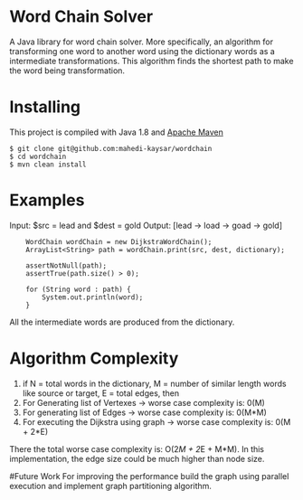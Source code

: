 # Word Chain Solver
A Java library for word chain solver. More specifically, an algorithm for transforming one word to another word using the dictionary words as a intermediate transformations. This algorithm finds the shortest path to make the word being transformation.

# Installing
This project is compiled with Java 1.8 and [Apache Maven](https://maven.apache.org/)

    $ git clone git@github.com:mahedi-kaysar/wordchain
    $ cd wordchain
    $ mvn clean install

# Examples

Input: $src = lead and $dest = gold
Output: [lead -> load -> goad -> gold]

		WordChain wordChain = new DijkstraWordChain();
		ArrayList<String> path = wordChain.print(src, dest, dictionary);

		assertNotNull(path);
		assertTrue(path.size() > 0);

		for (String word : path) {
			System.out.println(word);
		}
		
All the intermediate words are produced from the dictionary.

# Algorithm Complexity

1) if N = total words in the dictionary, M = number of similar length words like source or target, E = total edges, then
2) For Generating list of Vertexes -> worse case complexity is: 		0(M) 
3) For generating list of Edges -> worse case complexity is: 			0(M*M)
4) For executing the Dijkstra using graph -> worse case complexity is: 	0(M + 2*E) 	

There the total worse case complexity is: O(2*M + 2*E + M*M). In this implementation, the edge size could be much higher than node size.


#Future Work
For improving the performance build the graph using parallel execution and implement graph partitioning algorithm.
